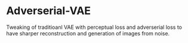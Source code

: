 # Adverserial-VAE
Tweaking of traditioanl VAE with perceptual loss and adverserial loss to have sharper reconstruction and generation of images from noise.
